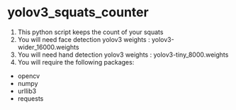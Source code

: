 # yolov3_squats_counter

1. This python script keeps the count of your squats
2. You will need face detection yolov3 weights : yolov3-wider_16000.weights
3. You will need hand detection yolov3 weights : yolov3-tiny_8000.weights
4. You will require the following packages:
  - opencv
  - numpy
  - urllib3
  - requests
